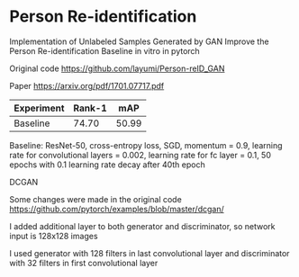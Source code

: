 # Person Re-identification
Implementation of Unlabeled Samples Generated by GAN Improve the Person Re-identification Baseline in vitro in pytorch

Original code https://github.com/layumi/Person-reID_GAN

Paper https://arxiv.org/pdf/1701.07717.pdf


| Experiment    | Rank-1        | mAP           |
| ------------- | ------------- | ------------- |
| Baseline      | 74.70         | 50.99         |

Baseline: ResNet-50, cross-entropy loss, SGD, momentum = 0.9, learning rate for convolutional layers = 0.002, learning rate for fc layer  = 0.1, 50 epochs with 0.1 learning rate decay after 40th epoch

DCGAN

Some changes were made in the original code https://github.com/pytorch/examples/blob/master/dcgan/

I added additional layer to both generator and discriminator, so network input is 128x128 images

I used generator with 128 filters in last convolutional layer and discriminator with 32 filters in first convolutional layer
